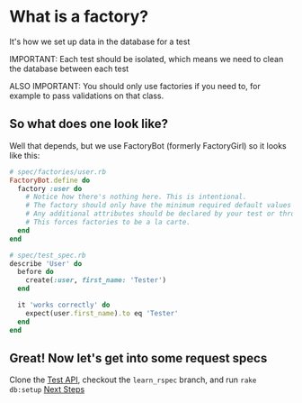 <!--Meta theme:solarized title:Learn RSpec 03-->

<!--sec 1.1-->
# What is a factory?

<!--sec 1.2-->
It's how we set up data in the database for a test

<!--sec 1.3-->
IMPORTANT: Each test should be isolated, which means we need to clean the database between each test

<!--sec 1.4-->
ALSO IMPORTANT: You should only use factories if you need to, for example to pass validations on that class.

<!--sec 2.1-->
## So what does one look like?

<!--sec 2.2-->
Well that depends, but we use FactoryBot (formerly FactoryGirl) so it looks like this:
```ruby
# spec/factories/user.rb
FactoryBot.define do
  factory :user do
    # Notice how there's nothing here. This is intentional.
    # The factory should only have the minimum required default values to allow the class to save.
    # Any additional attributes should be declared by your test or through traits.
    # This forces factories to be a la carte.
  end
end

# spec/test_spec.rb
describe 'User' do
  before do
    create(:user, first_name: 'Tester')
  end

  it 'works correctly' do
    expect(user.first_name).to eq 'Tester'
  end
end
```

<!--sec 3.1-->
## Great! Now let's get into some request specs
Clone the [Test API](https://github.com/custompro98/pocket-rails),  checkout the `learn_rspec` branch, and run `rake db:setup`
[Next Steps](learn-rspec-04.html)
